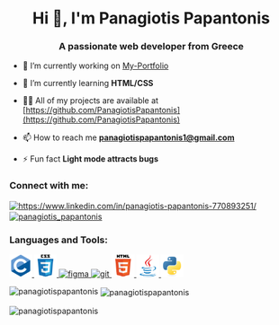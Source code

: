 <h1 align="center">Hi 👋, I'm Panagiotis Papantonis</h1>
<h3 align="center">A passionate web developer from Greece</h3>

- 🔭 I’m currently working on [My-Portfolio](https://github.com/PanagiotisPapantonis/My-Portfolio-)

- 🌱 I’m currently learning **HTML/CSS**

- 👨‍💻 All of my projects are available at [https://github.com/PanagiotisPapantonis](https://github.com/PanagiotisPapantonis)

- 📫 How to reach me **panagiotispapantonis1@gmail.com**

- ⚡ Fun fact **Light mode attracts bugs**

<h3 align="left">Connect with me:</h3>
<p align="left">
<a href="[https://linkedin.com/in/https://www.linkedin.com/in/panagiotis-papantonis-770893251/]" target="blank"><img align="center" src="https://raw.githubusercontent.com/rahuldkjain/github-profile-readme-generator/master/src/images/icons/Social/linked-in-alt.svg" alt="https://www.linkedin.com/in/panagiotis-papantonis-770893251/" height="30" width="40" /></a>
<a href="https://instagram.com/panagiotis_papantonis" target="blank"><img align="center" src="https://raw.githubusercontent.com/rahuldkjain/github-profile-readme-generator/master/src/images/icons/Social/instagram.svg" alt="panagiotis_papantonis" height="30" width="40" /></a>
</p>

<h3 align="left">Languages and Tools:</h3>
<p align="left"> <a href="https://www.cprogramming.com/" target="_blank" rel="noreferrer"> <img src="https://raw.githubusercontent.com/devicons/devicon/master/icons/c/c-original.svg" alt="c" width="40" height="40"/> </a> <a href="https://www.w3schools.com/css/" target="_blank" rel="noreferrer"> <img src="https://raw.githubusercontent.com/devicons/devicon/master/icons/css3/css3-original-wordmark.svg" alt="css3" width="40" height="40"/> </a> <a href="https://www.figma.com/" target="_blank" rel="noreferrer"> <img src="https://www.vectorlogo.zone/logos/figma/figma-icon.svg" alt="figma" width="40" height="40"/> </a> <a href="https://git-scm.com/" target="_blank" rel="noreferrer"> <img src="https://www.vectorlogo.zone/logos/git-scm/git-scm-icon.svg" alt="git" width="40" height="40"/> </a> <a href="https://www.w3.org/html/" target="_blank" rel="noreferrer"> <img src="https://raw.githubusercontent.com/devicons/devicon/master/icons/html5/html5-original-wordmark.svg" alt="html5" width="40" height="40"/> </a> <a href="https://www.java.com" target="_blank" rel="noreferrer"> <img src="https://raw.githubusercontent.com/devicons/devicon/master/icons/java/java-original.svg" alt="java" width="40" height="40"/> </a> <a href="https://www.python.org" target="_blank" rel="noreferrer"> <img src="https://raw.githubusercontent.com/devicons/devicon/master/icons/python/python-original.svg" alt="python" width="40" height="40"/> </a> </p>

<p><img align="left" src="https://github-readme-stats.vercel.app/api/top-langs?username=panagiotispapantonis&show_icons=true&locale=en&layout=compact" alt="panagiotispapantonis" /></p>

<p>&nbsp;<img align="center" src="https://github-readme-stats.vercel.app/api?username=panagiotispapantonis&show_icons=true&locale=en" alt="panagiotispapantonis" /></p>

<p><img align="center" src="https://github-readme-streak-stats.herokuapp.com/?user=panagiotispapantonis&" alt="panagiotispapantonis" /></p>
